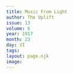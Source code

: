 ```yaml
---
title: Music From Light
author: The Uplift
issue: 13
volume: 6
year: 1917
month: 23
day: VI
tags:
layout: page.njk
image:
---
```





